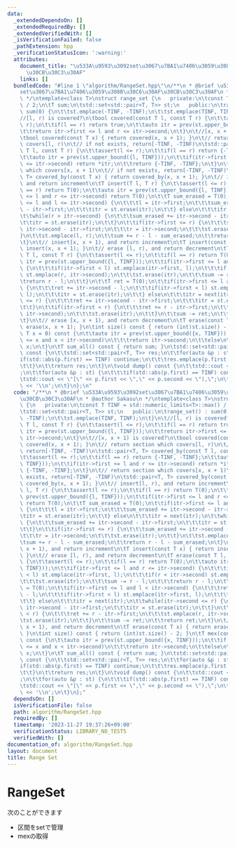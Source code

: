 ```yaml
---
data:
  _extendedDependsOn: []
  _extendedRequiredBy: []
  _extendedVerifiedWith: []
  _isVerificationFailed: false
  _pathExtension: hpp
  _verificationStatusIcon: ':warning:'
  attributes:
    document_title: "\u533A\u9593\u3092set\u3067\u7BA1\u7406\u3059\u308B\u30C6\u30AF\
      \u30CB\u30C3\u30AF"
    links: []
  bundledCode: "#line 1 \"algorithm/RangeSet.hpp\"\n/**\n * @brief \u533A\u9593\u3092\
    set\u3067\u7BA1\u7406\u3059\u308B\u30C6\u30AF\u30CB\u30C3\u30AF\n * @author Sakasu\n\
    \ */\ntemplate<class T>\nstruct range_set {\n   private:\n\tconst T TINF = std::numeric_limits<T>::max()\
    \ / 2;\n\tT sum;\n\tstd::set<std::pair<T, T>> st;\n   public:\n\trange_set() :\
    \ sum(0) {\n\t\tst.emplace(-TINF, -TINF);\n\t\tst.emplace(TINF, TINF);\n\t}\n\t\
    //[l, r) is covered?\n\tbool covered(const T l, const T r) {\n\t\tassert(l <=\
    \ r);\n\t\tif(l == r) return true;\n\t\tauto itr = prev(st.upper_bound({l, TINF}));\n\
    \t\treturn itr->first <= l and r <= itr->second;\n\t}\n\t//[x, x + 1) is covered?\n\
    \tbool covered(const T x) { return covered(x, x + 1); }\n\t// return section which\
    \ covers[l, r)\n\t// if not exists, return[-TINF, -TINF)\n\tstd::pair<T, T> covered_by(const\
    \ T l, const T r) {\n\t\tassert(l <= r);\n\t\tif(l == r) return {-TINF, -TINF};\n\
    \t\tauto itr = prev(st.upper_bound({l, TINF}));\n\t\tif(itr->first <= l and r\
    \ <= itr->second) return *itr;\n\t\treturn {-TINF, -TINF};\n\t}\n\t// return section\
    \ which covers[x, x + 1)\n\t// if not exists, return[-TINF, -TINF)\n\tstd::pair<T,\
    \ T> covered_by(const T x) { return covered_by(x, x + 1); }\n\t// insert[l, r),\
    \ and return increment\n\tT insert(T l, T r) {\n\t\tassert(l <= r);\n\t\tif(l\
    \ == r) return T(0);\n\t\tauto itr = prev(st.upper_bound({l, TINF}));\n\t\tif(itr->first\
    \ <= l and r <= itr->second) return T(0);\n\t\tT sum_erased = T(0);\n\t\tif(itr->first\
    \ <= l and l <= itr->second) {\n\t\t\tl = itr->first;\n\t\t\tsum_erased += itr->second\
    \ - itr->first;\n\t\t\titr = st.erase(itr);\n\t\t} else\n\t\t\titr = next(itr);\n\
    \t\twhile(r > itr->second) {\n\t\t\tsum_erased += itr->second - itr->first;\n\t\
    \t\titr = st.erase(itr);\n\t\t}\n\t\tif(itr->first <= r) {\n\t\t\tsum_erased +=\
    \ itr->second - itr->first;\n\t\t\tr = itr->second;\n\t\t\tst.erase(itr);\n\t\t\
    }\n\t\tst.emplace(l, r);\n\t\tsum += r - l - sum_erased;\n\t\treturn r - l - sum_erased;\n\
    \t}\n\t// insert[x, x + 1), and return increment\n\tT insert(const T x) { return\
    \ insert(x, x + 1); }\n\t// erase [l, r), and return decrement\n\tT erase(const\
    \ T l, const T r) {\n\t\tassert(l <= r);\n\t\tif(l == r) return T(0);\n\t\tauto\
    \ itr = prev(st.upper_bound({l, TINF}));\n\t\tif(itr->first <= l and r <= itr->second)\
    \ {\n\t\t\tif(itr->first < l) st.emplace(itr->first, l);\n\t\t\tif(r < itr->second)\
    \ st.emplace(r, itr->second);\n\t\t\tst.erase(itr);\n\t\t\tsum -= r - l;\n\t\t\
    \treturn r - l;\n\t\t}\n\t\tT ret = T(0);\n\t\tif(itr->first <= l and l < itr->second)\
    \ {\n\t\t\tret += itr->second - l;\n\t\t\tif(itr->first < l) st.emplace(itr->first,\
    \ l);\n\t\t\titr = st.erase(itr);\n\t\t} else\n\t\t\titr = next(itr);\n\t\twhile(itr->second\
    \ <= r) {\n\t\t\tret += itr->second - itr->first;\n\t\t\titr = st.erase(itr);\n\
    \t\t}\n\t\tif(itr->first < r) {\n\t\t\tret += r - itr->first;\n\t\t\tst.emplace(r,\
    \ itr->second);\n\t\t\tst.erase(itr);\n\t\t}\n\t\tsum -= ret;\n\t\treturn ret;\n\
    \t}\n\t// erase [x, x + 1), and return decrement\n\tT erase(const T x) { return\
    \ erase(x, x + 1); }\n\tint size() const { return (int)st.size() - 2; }\n\tT mex(const\
    \ T x = 0) const {\n\t\tauto itr = prev(st.upper_bound({x, TINF}));\n\t\tif(itr->first\
    \ <= x and x < itr->second)\n\t\t\treturn itr->second;\n\t\telse\n\t\t\treturn\
    \ x;\n\t}\n\tT sum_all() const { return sum; }\n\tstd::set<std::pair<T, T>> get()\
    \ const {\n\t\tstd::set<std::pair<T, T>> res;\n\t\tfor(auto &p : st) {\n\t\t\t\
    if(std::abs(p.first) == TINF) continue;\n\t\t\tres.emplace(p.first, p.second);\n\
    \t\t}\n\t\treturn res;\n\t}\n\tvoid dump() const {\n\t\tstd::cout << \"range_set:\"\
    ;\n\t\tfor(auto &p : st) {\n\t\t\tif(std::abs(p.first) == TINF) continue;\n\t\t\
    \tstd::cout << \"[\" << p.first << \",\" << p.second << \"),\";\n\t\t}\n\t\tstd::cout\
    \ << '\\n';\n\t}\n};\n"
  code: "/**\n * @brief \u533A\u9593\u3092set\u3067\u7BA1\u7406\u3059\u308B\u30C6\u30AF\
    \u30CB\u30C3\u30AF\n * @author Sakasu\n */\ntemplate<class T>\nstruct range_set\
    \ {\n   private:\n\tconst T TINF = std::numeric_limits<T>::max() / 2;\n\tT sum;\n\
    \tstd::set<std::pair<T, T>> st;\n   public:\n\trange_set() : sum(0) {\n\t\tst.emplace(-TINF,\
    \ -TINF);\n\t\tst.emplace(TINF, TINF);\n\t}\n\t//[l, r) is covered?\n\tbool covered(const\
    \ T l, const T r) {\n\t\tassert(l <= r);\n\t\tif(l == r) return true;\n\t\tauto\
    \ itr = prev(st.upper_bound({l, TINF}));\n\t\treturn itr->first <= l and r <=\
    \ itr->second;\n\t}\n\t//[x, x + 1) is covered?\n\tbool covered(const T x) { return\
    \ covered(x, x + 1); }\n\t// return section which covers[l, r)\n\t// if not exists,\
    \ return[-TINF, -TINF)\n\tstd::pair<T, T> covered_by(const T l, const T r) {\n\
    \t\tassert(l <= r);\n\t\tif(l == r) return {-TINF, -TINF};\n\t\tauto itr = prev(st.upper_bound({l,\
    \ TINF}));\n\t\tif(itr->first <= l and r <= itr->second) return *itr;\n\t\treturn\
    \ {-TINF, -TINF};\n\t}\n\t// return section which covers[x, x + 1)\n\t// if not\
    \ exists, return[-TINF, -TINF)\n\tstd::pair<T, T> covered_by(const T x) { return\
    \ covered_by(x, x + 1); }\n\t// insert[l, r), and return increment\n\tT insert(T\
    \ l, T r) {\n\t\tassert(l <= r);\n\t\tif(l == r) return T(0);\n\t\tauto itr =\
    \ prev(st.upper_bound({l, TINF}));\n\t\tif(itr->first <= l and r <= itr->second)\
    \ return T(0);\n\t\tT sum_erased = T(0);\n\t\tif(itr->first <= l and l <= itr->second)\
    \ {\n\t\t\tl = itr->first;\n\t\t\tsum_erased += itr->second - itr->first;\n\t\t\
    \titr = st.erase(itr);\n\t\t} else\n\t\t\titr = next(itr);\n\t\twhile(r > itr->second)\
    \ {\n\t\t\tsum_erased += itr->second - itr->first;\n\t\t\titr = st.erase(itr);\n\
    \t\t}\n\t\tif(itr->first <= r) {\n\t\t\tsum_erased += itr->second - itr->first;\n\
    \t\t\tr = itr->second;\n\t\t\tst.erase(itr);\n\t\t}\n\t\tst.emplace(l, r);\n\t\
    \tsum += r - l - sum_erased;\n\t\treturn r - l - sum_erased;\n\t}\n\t// insert[x,\
    \ x + 1), and return increment\n\tT insert(const T x) { return insert(x, x + 1);\
    \ }\n\t// erase [l, r), and return decrement\n\tT erase(const T l, const T r)\
    \ {\n\t\tassert(l <= r);\n\t\tif(l == r) return T(0);\n\t\tauto itr = prev(st.upper_bound({l,\
    \ TINF}));\n\t\tif(itr->first <= l and r <= itr->second) {\n\t\t\tif(itr->first\
    \ < l) st.emplace(itr->first, l);\n\t\t\tif(r < itr->second) st.emplace(r, itr->second);\n\
    \t\t\tst.erase(itr);\n\t\t\tsum -= r - l;\n\t\t\treturn r - l;\n\t\t}\n\t\tT ret\
    \ = T(0);\n\t\tif(itr->first <= l and l < itr->second) {\n\t\t\tret += itr->second\
    \ - l;\n\t\t\tif(itr->first < l) st.emplace(itr->first, l);\n\t\t\titr = st.erase(itr);\n\
    \t\t} else\n\t\t\titr = next(itr);\n\t\twhile(itr->second <= r) {\n\t\t\tret +=\
    \ itr->second - itr->first;\n\t\t\titr = st.erase(itr);\n\t\t}\n\t\tif(itr->first\
    \ < r) {\n\t\t\tret += r - itr->first;\n\t\t\tst.emplace(r, itr->second);\n\t\t\
    \tst.erase(itr);\n\t\t}\n\t\tsum -= ret;\n\t\treturn ret;\n\t}\n\t// erase [x,\
    \ x + 1), and return decrement\n\tT erase(const T x) { return erase(x, x + 1);\
    \ }\n\tint size() const { return (int)st.size() - 2; }\n\tT mex(const T x = 0)\
    \ const {\n\t\tauto itr = prev(st.upper_bound({x, TINF}));\n\t\tif(itr->first\
    \ <= x and x < itr->second)\n\t\t\treturn itr->second;\n\t\telse\n\t\t\treturn\
    \ x;\n\t}\n\tT sum_all() const { return sum; }\n\tstd::set<std::pair<T, T>> get()\
    \ const {\n\t\tstd::set<std::pair<T, T>> res;\n\t\tfor(auto &p : st) {\n\t\t\t\
    if(std::abs(p.first) == TINF) continue;\n\t\t\tres.emplace(p.first, p.second);\n\
    \t\t}\n\t\treturn res;\n\t}\n\tvoid dump() const {\n\t\tstd::cout << \"range_set:\"\
    ;\n\t\tfor(auto &p : st) {\n\t\t\tif(std::abs(p.first) == TINF) continue;\n\t\t\
    \tstd::cout << \"[\" << p.first << \",\" << p.second << \"),\";\n\t\t}\n\t\tstd::cout\
    \ << '\\n';\n\t}\n};"
  dependsOn: []
  isVerificationFile: false
  path: algorithm/RangeSet.hpp
  requiredBy: []
  timestamp: '2023-11-27 19:37:26+09:00'
  verificationStatus: LIBRARY_NO_TESTS
  verifiedWith: []
documentation_of: algorithm/RangeSet.hpp
layout: document
title: Range Set
---
```


# RangeSet  

次のことができます

- 区間をsetで管理
- mexの取得

